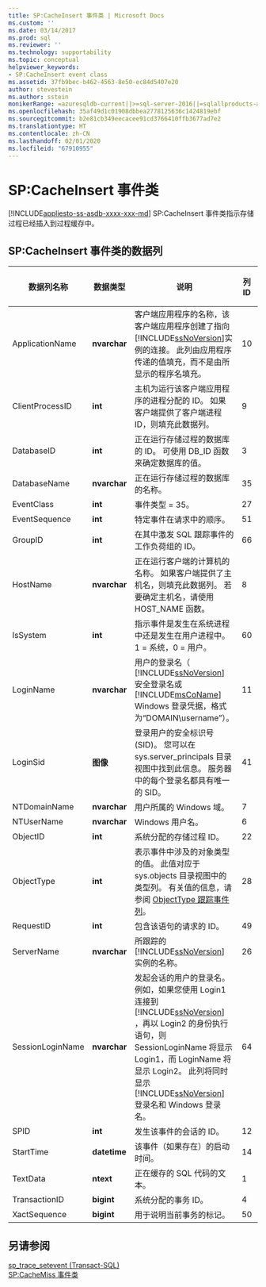 ```yaml
---
title: SP:CacheInsert 事件类 | Microsoft Docs
ms.custom: ''
ms.date: 03/14/2017
ms.prod: sql
ms.reviewer: ''
ms.technology: supportability
ms.topic: conceptual
helpviewer_keywords:
- SP:CacheInsert event class
ms.assetid: 37fb9bec-b462-4563-8e50-ec84d5407e20
author: stevestein
ms.author: sstein
monikerRange: =azuresqldb-current||>=sql-server-2016||=sqlallproducts-allversions||>=sql-server-linux-2017||=azuresqldb-mi-current
ms.openlocfilehash: 35af49d1c01908dbbea2778125636c1424819ebf
ms.sourcegitcommit: b2e81cb349eecacee91cd3766410ffb3677ad7e2
ms.translationtype: HT
ms.contentlocale: zh-CN
ms.lasthandoff: 02/01/2020
ms.locfileid: "67910955"
---
```

# <a name="spcacheinsert-event-class"></a>SP:CacheInsert 事件类
[!INCLUDE[appliesto-ss-asdb-xxxx-xxx-md](../../includes/appliesto-ss-asdb-xxxx-xxx-md.md)]
  SP:CacheInsert 事件类指示存储过程已经插入到过程缓存中。  
  
## <a name="spcacheinsert-event-class-data-columns"></a>SP:CacheInsert 事件类的数据列  
  
|数据列名称|数据类型|说明|列 ID|可筛选|  
|----------------------|---------------|-----------------|---------------|----------------|  
|ApplicationName|**nvarchar**|客户端应用程序的名称，该客户端应用程序创建了指向 [!INCLUDE[ssNoVersion](../../includes/ssnoversion-md.md)]实例的连接。 此列由应用程序传递的值填充，而不是由所显示的程序名填充。|10|是|  
|ClientProcessID|**int**|主机为运行该客户端应用程序的进程分配的 ID。 如果客户端提供了客户端进程 ID，则填充此数据列。|9|是|  
|DatabaseID|**int**|正在运行存储过程的数据库的 ID。 可使用 DB_ID 函数来确定数据库的值。|3|是|  
|DatabaseName|**nvarchar**|正在运行存储过程的数据库的名称。|35|是|  
|EventClass|**int**|事件类型 = 35。|27|否|  
|EventSequence|**int**|特定事件在请求中的顺序。|51|否|  
|GroupID|**int**|在其中激发 SQL 跟踪事件的工作负荷组的 ID。|66|是|  
|HostName|**nvarchar**|正在运行客户端的计算机的名称。 如果客户端提供了主机名，则填充此数据列。 若要确定主机名，请使用 HOST_NAME 函数。|8|是|  
|IsSystem|**int**|指示事件是发生在系统进程中还是发生在用户进程中。 1 = 系统，0 = 用户。|60|是|  
|LoginName|**nvarchar**|用户的登录名（ [!INCLUDE[ssNoVersion](../../includes/ssnoversion-md.md)] 安全登录名或 [!INCLUDE[msCoName](../../includes/msconame-md.md)] Windows 登录凭据，格式为“DOMAIN\username”）。|11|是|  
|LoginSid|**图像**|登录用户的安全标识号 (SID)。 您可以在 sys.server_principals 目录视图中找到此信息。 服务器中的每个登录名都具有唯一的 SID。|41|是|  
|NTDomainName|**nvarchar**|用户所属的 Windows 域。|7|是|  
|NTUserName|**nvarchar**|Windows 用户名。|6|是|  
|ObjectID|**int**|系统分配的存储过程 ID。|22|是|  
|ObjectType|**int**|表示事件中涉及的对象类型的值。 此值对应于 sys.objects 目录视图中的类型列。 有关值的信息，请参阅 [ObjectType 跟踪事件列](../../relational-databases/event-classes/objecttype-trace-event-column.md)。|28|是|  
|RequestID|**int**|包含该语句的请求的 ID。|49|是|  
|ServerName|**nvarchar**|所跟踪的 [!INCLUDE[ssNoVersion](../../includes/ssnoversion-md.md)] 实例的名称。|26|否|  
|SessionLoginName|**nvarchar**|发起会话的用户的登录名。 例如，如果您使用 Login1 连接到 [!INCLUDE[ssNoVersion](../../includes/ssnoversion-md.md)] ，再以 Login2 的身份执行语句，则 SessionLoginName 将显示 Login1，而 LoginName 将显示 Login2。 此列将同时显示 [!INCLUDE[ssNoVersion](../../includes/ssnoversion-md.md)] 登录名和 Windows 登录名。|64|是|  
|SPID|**int**|发生该事件的会话的 ID。|12|是|  
|StartTime|**datetime**|该事件（如果存在）的启动时间。|14|是|  
|TextData|**ntext**|正在缓存的 SQL 代码的文本。|1|是|  
|TransactionID|**bigint**|系统分配的事务 ID。|4|是|  
|XactSequence|**bigint**|用于说明当前事务的标记。|50|是|  
  
## <a name="see-also"></a>另请参阅  
 [sp_trace_setevent (Transact-SQL)](../../relational-databases/system-stored-procedures/sp-trace-setevent-transact-sql.md)   
 [SP:CacheMiss 事件类](../../relational-databases/event-classes/sp-cachemiss-event-class.md)  
  
  
